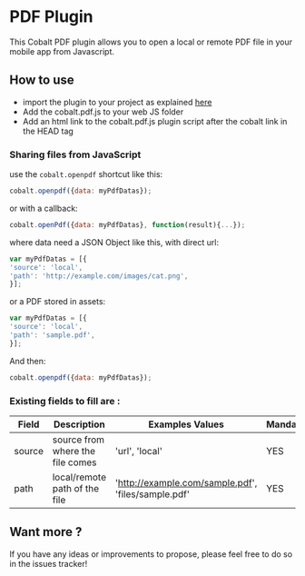 # PDF Plugin

This Cobalt PDF plugin allows you to open a local or remote PDF file in your mobile app from Javascript.

## How to use

* import the plugin to your project as explained [here](https://github.com/cobaltians/cobalt/wiki/Plugins-usage)
* Add the cobalt.pdf.js to your web JS folder
* Add an html link to the cobalt.pdf.js plugin script after the cobalt link in the HEAD tag

### Sharing files from JavaScript

use the `cobalt.openpdf` shortcut like this:

```javascript
cobalt.openpdf({data: myPdfDatas});
```

or with a callback:

```javascript
cobalt.openPdf({data: myPdfDatas}, function(result){...});
```

where data need a JSON Object like this, with direct url:

```javascript
var myPdfDatas = [{
'source': 'local',
'path': 'http://example.com/images/cat.png',
}];
```

or a PDF stored in assets:

```javascript
var myPdfDatas = [{
'source': 'local',
'path': 'sample.pdf',
}];
```

And then:
```javascript
cobalt.openpdf({data: myPdfDatas});
```

### Existing fields to fill are :

| Field | Description | Examples Values | Mandatory |
| ----- | ---- | ----------- | ----------- |
| source | source from where the file comes | 'url', 'local' | YES |
| path | local/remote path of the file     | 'http://example.com/sample.pdf', 'files/sample.pdf' | YES |

## Want more ?

If you have any ideas or improvements to propose, please feel free to do so in the issues tracker!
